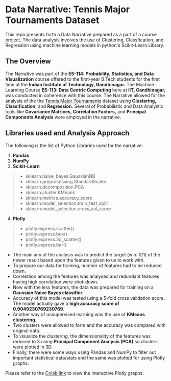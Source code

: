 # Data Narrative: Tennis Major Tournaments Dataset
This repo presents forth a Data Narrative prepared as a part of a course project. The data analysis involves the use of Clustering, Classfication, and Regression using machine learning models in python's Scikit-Learn Library.
## The Overview
The Narrative was part of the **ES-114: Probability, Statistics, and Data Visualization** course offered to the first-year B.Tech students for the first time at the **Indian Institute of Technology, Gandhinagar.**
The Machine Learning Course **ES-113: Data Centric Computing** here at **IIT, Gandhinagar,** was conducted in coherence with this course.
The Narrative allowed for the analysis of the the [Tennis Major Tournaments](https://doi.org/10.24432/C54C7K) dataset using **Clustering, Classification,** and **Regression**. Several of Probabilistic and Data Analystic tools like **Covariance Matrices, Correlation Factors,** and **Principal Components Analysis** were employed in the narrative.

## Libraries used and Analysis Approach
The following is the list of Python Libraries used for the narrative:
1. **Pandas**
2. **NumPy**
3. **Scikit-Learn**
> * sklearn.naive_bayes.GaussianNB
> * sklearn.preprocessing.StandardScaler
> * sklearn.decomposition.PCA
> * sklearn.cluster.KMeans
> * sklearn.metrics.accuracy_score
> * sklearn.model_selection.train_test_split
> * sklearn.model_selection.cross_val_score
4. **Plotly**
> * plotly.express.scatter()
> * plotly.express.box()
> * plotly.express.3d_scatter()
> * plotly.express.bar()

* The main aim of the analysis was to predict the target (win: 0/1) of the newer result based upon the features given to us to work with.
* To prepare our data for training, number of features had to be reduced down.
* Correlation among the features was analysed and redundant features having high correlation were shot-down.
* Now with the less features, the data was prepared for training on a **Gaussian Naive Bayes classifier**.
* Accuracy of this model was tested using a 5-fold cross validation score. The model actually gave a **high accuracy score of 0.9049230769230769**.
* Another way of unsupervised learning was the use of **KMeans clustering**.
* Two clusters were allowed to form and the accuracy was compared with original data.
* To visualize the clustering, the dimensionality of the features was reduced to 3 using **Principal Component Analysis (PCA)** so clusters were plotted in 3D.
* Finally, there were some ways using Pandas and NumPy to filter out important statistical data/stats and the same was plotted for using Plotly graphs.

Please refer to the [Colab link](https://colab.research.google.com/drive/1Z0mJhQlPfRp8m01fKYLkdour3K9RcWca?usp=sharing) to view the interactive Plotly graphs.
